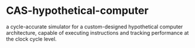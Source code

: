 # CAS-hypothetical-computer
a cycle-accurate simulator for a custom-designed hypothetical computer architecture, capable of executing instructions and tracking performance at the clock cycle level.
